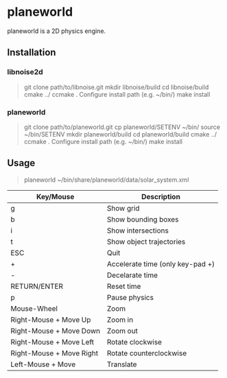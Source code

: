 planeworld
==========

planeworld is a 2D physics engine.

Installation
------------

### libnoise2d
> git clone path/to/libnoise.git
> mkdir libnoise/build
> cd libnoise/build
> cmake ../
> ccmake .
Configure install path (e.g. ~/bin/)
> make install

### planeworld
> git clone path/to/planeworld.git
> cp planeworld/SETENV ~/bin/
> source ~/bin/SETENV
> mkdir planeworld/build
> cd planeworld/build
> cmake ../
> ccmake .
Configure install path (e.g. ~/bin/)
> make install


Usage
-----

> planeworld ~/bin/share/planeworld/data/solar_system.xml

| Key/Mouse                | Description                     |
|--------------------------|---------------------------------|
| g                        | Show grid                       |
| b                        | Show bounding boxes             |
| i                        | Show intersections              |
| t                        | Show object trajectories        |
| ESC                      | Quit                            |
| +                        | Accelerate time (only key-pad +)|
| -                        | Decelarate time                 |
| RETURN/ENTER             | Reset time                      |     
| p                        | Pause physics                   |
| Mouse-Wheel              | Zoom                            |
| Right-Mouse + Move Up    | Zoom in                         |
| Right-Mouse + Move Down  | Zoom out                        |
| Right-Mouse + Move Left  | Rotate clockwise                |
| Right-Mouse + Move Right | Rotate counterclockwise         |
| Left-Mouse + Move        | Translate                       |
